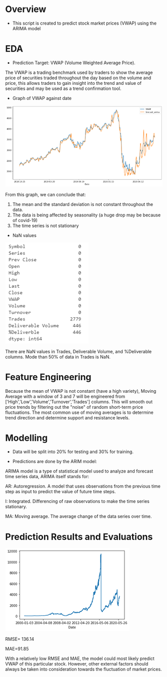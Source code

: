 # Overview

- This script is created to predict stock market prices (VWAP) using the ARIMA model

# EDA

- Prediction Target: VWAP (Volume Weighted Average Price).

The VWAP is a trading benchmark used by traders to show the average price of securities traded throughout the day based on the volume and price, this allows traders to gain insight into the trend and value of securities and may be used as a trend confirmation tool.

- Graph of VWAP against date

![Data](fig/output_44_1.png)

From this graph, we can conclude that:

1. The mean and the standard deviation is not constant throughout the data.
2. The data is being affected by seasonality (a huge drop may be because of covid-19)
3. The time series is not stationary

- NaN values

![Data](fig/NaN.png)

There are NaN values in Trades, Deliverable Volume, and %Deliverable columns. Mode than 50% of data in Trades is NaN.

# Feature Engineering

Because the mean of VWAP is not constant (have a high variety), Moving Average with a window of 3 and 7 will be engineered from [&#39;High&#39;,&#39;Low&#39;,&#39;Volume&#39;,&#39;Turnover&#39;,&#39;Trades&#39;] columns. This will smooth out price trends by filtering out the &quot;noise&quot; of random short-term price fluctuations. The most common use of moving averages is to determine trend direction and determine support and resistance levels.

# Modelling

- Data will be split into 20% for testing and 30% for training.

- Predictions are done by the ARIM model:

ARIMA model is a type of statistical model used to analyze and forecast time series data, ARIMA itself stands for:

AR: Autoregression. A model that uses observations from the previous time step as input to predict the value of future time steps.

 I: Integrated. Differencing of raw observations to make the time series stationary.

 MA: Moving average. The average change of the data series over time.

# Prediction Results and Evaluations

![Data](fig/output_7_1.png)

RMSE= 136.14

MAE=91.85

With a relatively low RMSE and MAE, the model could most likely predict VWAP of this particular stock. However, other external factors should always be taken into consideration towards the fluctuation of market prices.
